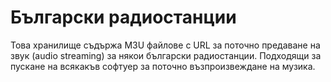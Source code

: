 # Български радиостанции #

Това хранилище съдържа M3U файлове с URL за поточно предаване на звук (audio streaming) за някои български радиостанции. Подходящи за пускане на всякакъв софтуер за поточно възпроизвеждане на музика.
